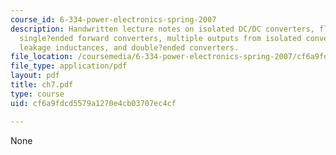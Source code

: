 ```yaml
---
course_id: 6-334-power-electronics-spring-2007
description: Handwritten lecture notes on isolated DC/DC converters, flyback converters,
  single?ended forward converters, multiple outputs from isolated converters, transformer
  leakage inductances, and double?ended converters.
file_location: /coursemedia/6-334-power-electronics-spring-2007/cf6a9fdcd5579a1270e4cb03707ec4cf_ch7.pdf
file_type: application/pdf
layout: pdf
title: ch7.pdf
type: course
uid: cf6a9fdcd5579a1270e4cb03707ec4cf

---
```

None